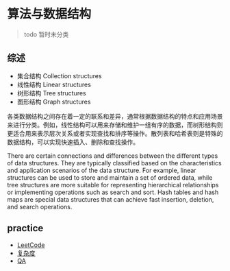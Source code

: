 # 算法与数据结构

> todo 暂时未分类

## 综述

- 集合结构 Collection structures
- 线性结构 Linear structures
- 树形结构 Tree structures
- 图形结构 Graph structures

各类数据结构之间存在着一定的联系和差异，通常根据数据结构的特点和应用场景来进行分类。例如，线性结构可以用来存储和维护一组有序的数据，而树形结构则更适合用来表示层次关系或者实现查找和排序等操作。散列表和哈希表则是特殊的数据结构，可以实现快速插入、删除和查找操作。

There are certain connections and differences between the different types of data structures. They are typically classified based on the characteristics and application scenarios of the data structure. For example, linear structures can be used to store and maintain a set of ordered data, while tree structures are more suitable for representing hierarchical relationships or implementing operations such as search and sort. Hash tables and hash maps are special data structures that can achieve fast insertion, deletion, and search operations.

## practice

- [LeetCode](./leetcode/)
- [复杂度](./complexity)
- [QA](./qa)
